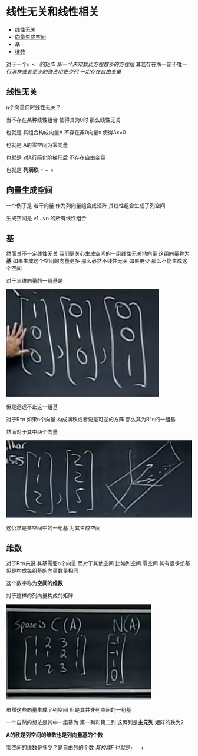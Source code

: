# 线性无关和线性相关
 
* [线性无关](#线性无关)
* [向量生成空间](#向量生成空间)
* [基](#基)
* [维数](#维数)

对于一个`m < n`的矩阵 *即一个未知数比方程数多的方程组* 其若存在解一定不唯一 *行满秩或者更少的秩占用更少列 一定存在自由变量* 

## 线性无关

n个向量何时线性无关？

当不存在某种线性组合 使得其为0时 那么线性无关

也就是 其组合构成向量A 不存在非0向量x 使得Ax=0

也就是 A的零空间为零向量 

也就是 对A行简化阶梯形后 不存在自由变量

也就是 **列满秩** `r = n`

## 向量生成空间

一个例子是 若干向量 作为列向量组合成矩阵 其线性组合生成了列空间

生成空间是 v1...vn 的所有线性组合

## 基

然而其不一定线性无关 我们更关心生成空间的一组线性无关地向量 这组向量称为**基** 如果生成这个空间的向量更多 那么必然不线性无关 如果更少 那么不能生成这个空间

对于三维向量的一组基是

![](img/df65d8be.png)

但是远远不止这一组基

对于R^n 如果n个向量 构成满秩或者说是可逆的方阵 那么其为R^n的一组基

然而对于其中两个向量

![](img/9b648974.png)

这仍然是某空间中的一组基 为其生成空间

## 维数

对于R^n来说 其基需要n个向量 而对于其他空间 比如列空间 零空间 其有很多组基 但是构成每组基的向量数量相同

这个数字称为**空间的维数**

对于这样的列向量构成的矩阵

![](img/5050e852.png)

虽然这些向量生成了列空间 但是其并非列空间的一组基 

一个自然的想法是其中一组基为 第一列和第二列 这两列是**主元列** 矩阵的秩为2

**A的秩是列空间的维数也是列向量基的个数**

零空间的维数是多少？是自由列的个数 *其构成F* 也就是`n - r`
